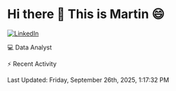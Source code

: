 # Hi there 👋 This is Martin :smile:

[![LinkedIn](https://img.shields.io/badge/-LinkedIn-blue?style=flat&logo=linkedin&logoColor=white)](https://www.linkedin.com/in/martin-vivar-toledo-93901b291/)

:computer: Data Analyst

⚡ Recent Activity

<!--RECENT_ACTIVITY:start-->
<!--RECENT_ACTIVITY:end-->
<!--RECENT_ACTIVITY:last_update-->
Last Updated: Friday, September 26th, 2025, 1:17:32 PM
<!--RECENT_ACTIVITY:last_update_end-->
